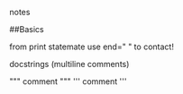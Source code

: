 notes 
 
##Basics

from print statemate use end=" " to contact!

docstrings (multiline comments)

"""   comment """
'''   comment '''